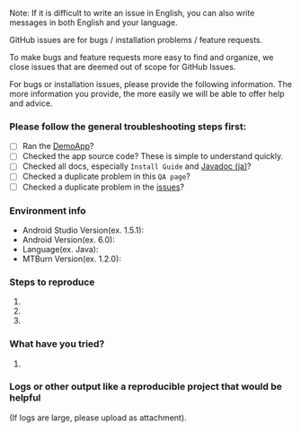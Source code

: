 Note: If it is difficult to write an issue in English, you can also write messages
in both English and your language.

GitHub issues are for bugs / installation problems / feature requests.

To make bugs and feature requests more easy to find and organize, we close issues that are deemed
out of scope for GitHub Issues.

For bugs or installation issues, please provide the following information.
The more information you provide, the more easily we will be able to offer
help and advice.

### Please follow the general troubleshooting steps first:

- [ ] Ran the [DemoApp](https://github.com/mtburn/MTBurn-Android-SDK-Install-Guide/tree/master/demo)?
- [ ] Checked the app source code? These is simple to understand quickly.
- [ ] Checked all docs, especially `Install Guide` and [Javadoc (ja)](http://mtburn.github.io/MTBurn-Android-SDK-Install-Guide/javadoc/latest/)?
- [ ] Checked a duplicate problem in this `QA page`?
- [ ] Checked a duplicate problem in the [issues](https://github.com/mtburn/MTBurn-Android-SDK-Install-Guide/issues?utf8=%E2%9C%93&q=is%3Aissue)?

### Environment info

- Android Studio Version(ex. 1.5.1):
- Android Version(ex. 6.0):
- Language(ex. Java):
- MTBurn Version(ex. 1.2.0):

### Steps to reproduce

1.
1.
1.

### What have you tried?

1.

### Logs or other output like a reproducible project that would be helpful
(If logs are large, please upload as attachment).

